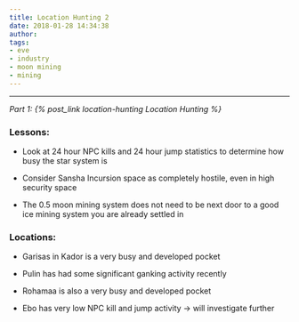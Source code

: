 ```yaml
---
title: Location Hunting 2
date: 2018-01-28 14:34:38
author:
tags:
- eve
- industry
- moon mining
- mining
---
```

***

_Part 1: {% post_link location-hunting Location Hunting %}_

### Lessons:

- Look at 24 hour NPC kills and 24 hour jump statistics to determine how busy the star system is

- Consider Sansha Incursion space as completely hostile, even in high security space

- The 0.5 moon mining system does not need to be next door to a good ice mining system you are already settled in


### Locations:

- Garisas in Kador is a very busy and developed pocket

- Pulin has had some significant ganking activity recently

- Rohamaa is also a very busy and developed pocket

- Ebo has very low NPC kill and jump activity -> will investigate further